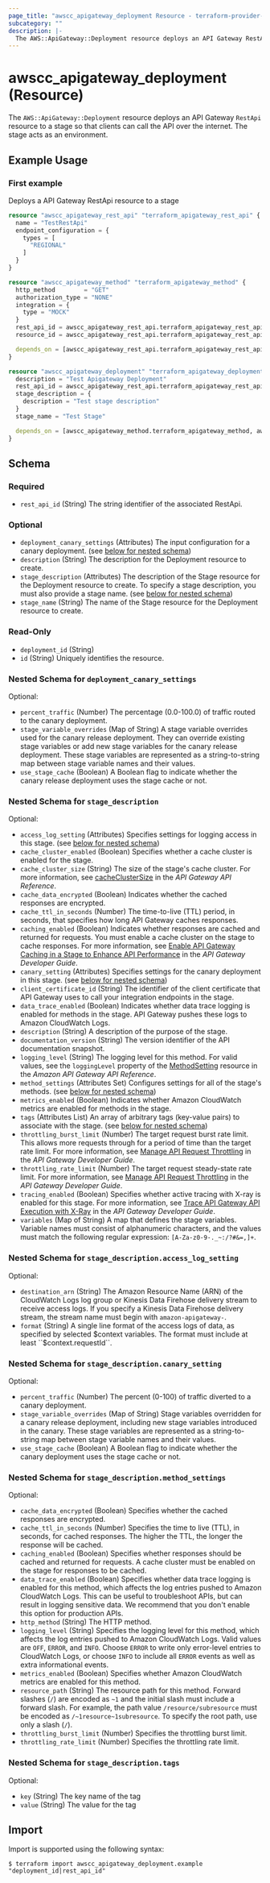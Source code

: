 ```yaml
---
page_title: "awscc_apigateway_deployment Resource - terraform-provider-awscc"
subcategory: ""
description: |-
  The AWS::ApiGateway::Deployment resource deploys an API Gateway RestApi resource to a stage so that clients can call the API over the internet. The stage acts as an environment.
---
```


# awscc_apigateway_deployment (Resource)

The ``AWS::ApiGateway::Deployment`` resource deploys an API Gateway ``RestApi`` resource to a stage so that clients can call the API over the internet. The stage acts as an environment.

## Example Usage

### First example
Deploys a API Gateway RestApi resource to a stage
```terraform
resource "awscc_apigateway_rest_api" "terraform_apigateway_rest_api" {
  name = "TestRestApi"
  endpoint_configuration = {
    types = [
      "REGIONAL"
    ]
  }
}

resource "awscc_apigateway_method" "terraform_apigateway_method" {
  http_method        = "GET"
  authorization_type = "NONE"
  integration = {
    type = "MOCK"
  }
  rest_api_id = awscc_apigateway_rest_api.terraform_apigateway_rest_api.id
  resource_id = awscc_apigateway_rest_api.terraform_apigateway_rest_api.root_resource_id

  depends_on = [awscc_apigateway_rest_api.terraform_apigateway_rest_api]
}

resource "awscc_apigateway_deployment" "terraform_apigateway_deployment" {
  description = "Test Apigateway Deployment"
  rest_api_id = awscc_apigateway_rest_api.terraform_apigateway_rest_api.id
  stage_description = {
    description = "Test stage description"
  }
  stage_name = "Test Stage"

  depends_on = [awscc_apigateway_method.terraform_apigateway_method, awscc_apigateway_rest_api.terraform_apigateway_rest_api]
}
```


<!-- schema generated by tfplugindocs -->
## Schema

### Required

- `rest_api_id` (String) The string identifier of the associated RestApi.

### Optional

- `deployment_canary_settings` (Attributes) The input configuration for a canary deployment. (see [below for nested schema](#nestedatt--deployment_canary_settings))
- `description` (String) The description for the Deployment resource to create.
- `stage_description` (Attributes) The description of the Stage resource for the Deployment resource to create. To specify a stage description, you must also provide a stage name. (see [below for nested schema](#nestedatt--stage_description))
- `stage_name` (String) The name of the Stage resource for the Deployment resource to create.

### Read-Only

- `deployment_id` (String)
- `id` (String) Uniquely identifies the resource.

<a id="nestedatt--deployment_canary_settings"></a>
### Nested Schema for `deployment_canary_settings`

Optional:

- `percent_traffic` (Number) The percentage (0.0-100.0) of traffic routed to the canary deployment.
- `stage_variable_overrides` (Map of String) A stage variable overrides used for the canary release deployment. They can override existing stage variables or add new stage variables for the canary release deployment. These stage variables are represented as a string-to-string map between stage variable names and their values.
- `use_stage_cache` (Boolean) A Boolean flag to indicate whether the canary release deployment uses the stage cache or not.


<a id="nestedatt--stage_description"></a>
### Nested Schema for `stage_description`

Optional:

- `access_log_setting` (Attributes) Specifies settings for logging access in this stage. (see [below for nested schema](#nestedatt--stage_description--access_log_setting))
- `cache_cluster_enabled` (Boolean) Specifies whether a cache cluster is enabled for the stage.
- `cache_cluster_size` (String) The size of the stage's cache cluster. For more information, see [cacheClusterSize](https://docs.aws.amazon.com/apigateway/latest/api/API_CreateStage.html#apigw-CreateStage-request-cacheClusterSize) in the *API Gateway API Reference*.
- `cache_data_encrypted` (Boolean) Indicates whether the cached responses are encrypted.
- `cache_ttl_in_seconds` (Number) The time-to-live (TTL) period, in seconds, that specifies how long API Gateway caches responses.
- `caching_enabled` (Boolean) Indicates whether responses are cached and returned for requests. You must enable a cache cluster on the stage to cache responses. For more information, see [Enable API Gateway Caching in a Stage to Enhance API Performance](https://docs.aws.amazon.com/apigateway/latest/developerguide/api-gateway-caching.html) in the *API Gateway Developer Guide*.
- `canary_setting` (Attributes) Specifies settings for the canary deployment in this stage. (see [below for nested schema](#nestedatt--stage_description--canary_setting))
- `client_certificate_id` (String) The identifier of the client certificate that API Gateway uses to call your integration endpoints in the stage.
- `data_trace_enabled` (Boolean) Indicates whether data trace logging is enabled for methods in the stage. API Gateway pushes these logs to Amazon CloudWatch Logs.
- `description` (String) A description of the purpose of the stage.
- `documentation_version` (String) The version identifier of the API documentation snapshot.
- `logging_level` (String) The logging level for this method. For valid values, see the ``loggingLevel`` property of the [MethodSetting](https://docs.aws.amazon.com/apigateway/latest/api/API_MethodSetting.html) resource in the *Amazon API Gateway API Reference*.
- `method_settings` (Attributes Set) Configures settings for all of the stage's methods. (see [below for nested schema](#nestedatt--stage_description--method_settings))
- `metrics_enabled` (Boolean) Indicates whether Amazon CloudWatch metrics are enabled for methods in the stage.
- `tags` (Attributes List) An array of arbitrary tags (key-value pairs) to associate with the stage. (see [below for nested schema](#nestedatt--stage_description--tags))
- `throttling_burst_limit` (Number) The target request burst rate limit. This allows more requests through for a period of time than the target rate limit. For more information, see [Manage API Request Throttling](https://docs.aws.amazon.com/apigateway/latest/developerguide/api-gateway-request-throttling.html) in the *API Gateway Developer Guide*.
- `throttling_rate_limit` (Number) The target request steady-state rate limit. For more information, see [Manage API Request Throttling](https://docs.aws.amazon.com/apigateway/latest/developerguide/api-gateway-request-throttling.html) in the *API Gateway Developer Guide*.
- `tracing_enabled` (Boolean) Specifies whether active tracing with X-ray is enabled for this stage.
 For more information, see [Trace API Gateway API Execution with X-Ray](https://docs.aws.amazon.com/apigateway/latest/developerguide/apigateway-xray.html) in the *API Gateway Developer Guide*.
- `variables` (Map of String) A map that defines the stage variables. Variable names must consist of alphanumeric characters, and the values must match the following regular expression: ``[A-Za-z0-9-._~:/?#&=,]+``.

<a id="nestedatt--stage_description--access_log_setting"></a>
### Nested Schema for `stage_description.access_log_setting`

Optional:

- `destination_arn` (String) The Amazon Resource Name (ARN) of the CloudWatch Logs log group or Kinesis Data Firehose delivery stream to receive access logs. If you specify a Kinesis Data Firehose delivery stream, the stream name must begin with ``amazon-apigateway-``.
- `format` (String) A single line format of the access logs of data, as specified by selected $context variables. The format must include at least ``$context.requestId``.


<a id="nestedatt--stage_description--canary_setting"></a>
### Nested Schema for `stage_description.canary_setting`

Optional:

- `percent_traffic` (Number) The percent (0-100) of traffic diverted to a canary deployment.
- `stage_variable_overrides` (Map of String) Stage variables overridden for a canary release deployment, including new stage variables introduced in the canary. These stage variables are represented as a string-to-string map between stage variable names and their values.
- `use_stage_cache` (Boolean) A Boolean flag to indicate whether the canary deployment uses the stage cache or not.


<a id="nestedatt--stage_description--method_settings"></a>
### Nested Schema for `stage_description.method_settings`

Optional:

- `cache_data_encrypted` (Boolean) Specifies whether the cached responses are encrypted.
- `cache_ttl_in_seconds` (Number) Specifies the time to live (TTL), in seconds, for cached responses. The higher the TTL, the longer the response will be cached.
- `caching_enabled` (Boolean) Specifies whether responses should be cached and returned for requests. A cache cluster must be enabled on the stage for responses to be cached.
- `data_trace_enabled` (Boolean) Specifies whether data trace logging is enabled for this method, which affects the log entries pushed to Amazon CloudWatch Logs. This can be useful to troubleshoot APIs, but can result in logging sensitive data. We recommend that you don't enable this option for production APIs.
- `http_method` (String) The HTTP method.
- `logging_level` (String) Specifies the logging level for this method, which affects the log entries pushed to Amazon CloudWatch Logs. Valid values are ``OFF``, ``ERROR``, and ``INFO``. Choose ``ERROR`` to write only error-level entries to CloudWatch Logs, or choose ``INFO`` to include all ``ERROR`` events as well as extra informational events.
- `metrics_enabled` (Boolean) Specifies whether Amazon CloudWatch metrics are enabled for this method.
- `resource_path` (String) The resource path for this method. Forward slashes (``/``) are encoded as ``~1`` and the initial slash must include a forward slash. For example, the path value ``/resource/subresource`` must be encoded as ``/~1resource~1subresource``. To specify the root path, use only a slash (``/``).
- `throttling_burst_limit` (Number) Specifies the throttling burst limit.
- `throttling_rate_limit` (Number) Specifies the throttling rate limit.


<a id="nestedatt--stage_description--tags"></a>
### Nested Schema for `stage_description.tags`

Optional:

- `key` (String) The key name of the tag
- `value` (String) The value for the tag

## Import

Import is supported using the following syntax:

```shell
$ terraform import awscc_apigateway_deployment.example "deployment_id|rest_api_id"
```